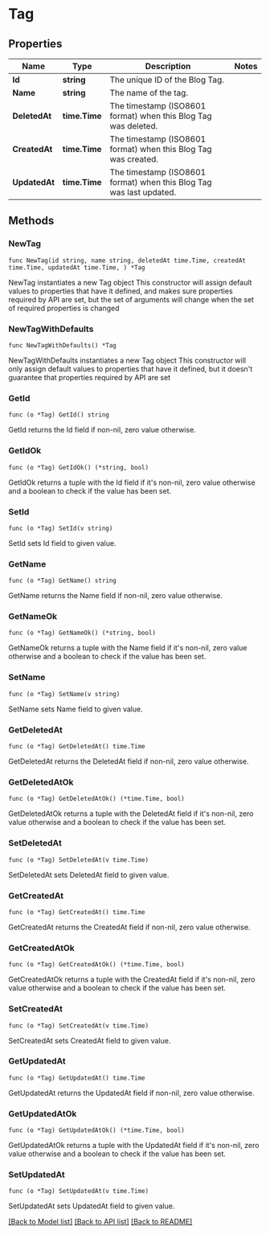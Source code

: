 # Tag

## Properties

Name | Type | Description | Notes
------------ | ------------- | ------------- | -------------
**Id** | **string** | The unique ID of the Blog Tag. | 
**Name** | **string** | The name of the tag. | 
**DeletedAt** | **time.Time** | The timestamp (ISO8601 format) when this Blog Tag was deleted. | 
**CreatedAt** | **time.Time** | The timestamp (ISO8601 format) when this Blog Tag was created. | 
**UpdatedAt** | **time.Time** | The timestamp (ISO8601 format) when this Blog Tag was last updated. | 

## Methods

### NewTag

`func NewTag(id string, name string, deletedAt time.Time, createdAt time.Time, updatedAt time.Time, ) *Tag`

NewTag instantiates a new Tag object
This constructor will assign default values to properties that have it defined,
and makes sure properties required by API are set, but the set of arguments
will change when the set of required properties is changed

### NewTagWithDefaults

`func NewTagWithDefaults() *Tag`

NewTagWithDefaults instantiates a new Tag object
This constructor will only assign default values to properties that have it defined,
but it doesn't guarantee that properties required by API are set

### GetId

`func (o *Tag) GetId() string`

GetId returns the Id field if non-nil, zero value otherwise.

### GetIdOk

`func (o *Tag) GetIdOk() (*string, bool)`

GetIdOk returns a tuple with the Id field if it's non-nil, zero value otherwise
and a boolean to check if the value has been set.

### SetId

`func (o *Tag) SetId(v string)`

SetId sets Id field to given value.


### GetName

`func (o *Tag) GetName() string`

GetName returns the Name field if non-nil, zero value otherwise.

### GetNameOk

`func (o *Tag) GetNameOk() (*string, bool)`

GetNameOk returns a tuple with the Name field if it's non-nil, zero value otherwise
and a boolean to check if the value has been set.

### SetName

`func (o *Tag) SetName(v string)`

SetName sets Name field to given value.


### GetDeletedAt

`func (o *Tag) GetDeletedAt() time.Time`

GetDeletedAt returns the DeletedAt field if non-nil, zero value otherwise.

### GetDeletedAtOk

`func (o *Tag) GetDeletedAtOk() (*time.Time, bool)`

GetDeletedAtOk returns a tuple with the DeletedAt field if it's non-nil, zero value otherwise
and a boolean to check if the value has been set.

### SetDeletedAt

`func (o *Tag) SetDeletedAt(v time.Time)`

SetDeletedAt sets DeletedAt field to given value.


### GetCreatedAt

`func (o *Tag) GetCreatedAt() time.Time`

GetCreatedAt returns the CreatedAt field if non-nil, zero value otherwise.

### GetCreatedAtOk

`func (o *Tag) GetCreatedAtOk() (*time.Time, bool)`

GetCreatedAtOk returns a tuple with the CreatedAt field if it's non-nil, zero value otherwise
and a boolean to check if the value has been set.

### SetCreatedAt

`func (o *Tag) SetCreatedAt(v time.Time)`

SetCreatedAt sets CreatedAt field to given value.


### GetUpdatedAt

`func (o *Tag) GetUpdatedAt() time.Time`

GetUpdatedAt returns the UpdatedAt field if non-nil, zero value otherwise.

### GetUpdatedAtOk

`func (o *Tag) GetUpdatedAtOk() (*time.Time, bool)`

GetUpdatedAtOk returns a tuple with the UpdatedAt field if it's non-nil, zero value otherwise
and a boolean to check if the value has been set.

### SetUpdatedAt

`func (o *Tag) SetUpdatedAt(v time.Time)`

SetUpdatedAt sets UpdatedAt field to given value.



[[Back to Model list]](../README.md#documentation-for-models) [[Back to API list]](../README.md#documentation-for-api-endpoints) [[Back to README]](../README.md)


